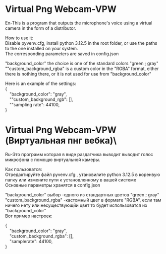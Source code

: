 # Virtual Png Webcam-VPW 
En-This is a program that outputs the microphone's voice using a virtual camera in the form of a distributor.

  How to use it:\
Disable pyvenv.cfg, install python 3.12.5 in the root folder, or use the paths to the one installed on your system.\
The corresponding parameters are saved in config.json

"background_color" the choice is one of the standard colors "green ; gray"\
""custom_background_rgba" is a custom color in the "RGBA" format, either there is nothing there, or it is not used for use from "background_color"

Here is an example of the settings:\
{\
&emsp;"background_color": "gray",\
&emsp;""custom_background_rgb": [],\
&emsp;""sampling rate": 44100,\
}

# Virtual Png Webcam-VPW (Виртуальная пнг вебка)\
Ru-Это программ которая в виде раздатчика выводит выводит голос микрофона с помощю виртуальной камеры. 

  Как пользоватся:\
Отредактируйте файл pyvenv.cfg , утановилите python 3.12.5 в коренвую папку или измените пути к установленному в вашей системе\
Основные параметры хранятся в config.json

"background_color" выбор -одного из стандартных цветов "green ; gray"\
"custom_background_rgba" -кастомный цвет в формате "RGBA", если там ничего нету или несуществующйи цвет то будет использоватся из "background_color"\
Вот пример настроек:

{\
&emsp;"background_color": "gray",\
&emsp;"custom_background_rgba": [],\
&emsp;"samplerate": 44100,\
}



